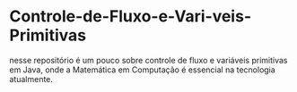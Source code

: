 # Controle-de-Fluxo-e-Vari-veis-Primitivas
nesse repositório é um pouco sobre controle de fluxo e variáveis primitivas em Java, onde a Matemática em Computação é essencial na tecnologia atualmente.
